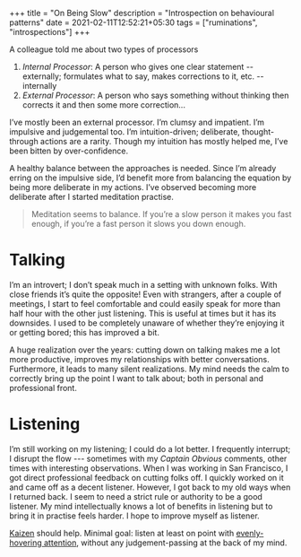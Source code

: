 +++
title = "On Being Slow"
description = "Introspection on behavioural patterns"
date = 2021-02-11T12:52:21+05:30
tags = ["ruminations", "introspections"]
+++

A colleague told me about two types of processors

1. _Internal Processor_: A person who gives one clear statement -- externally; formulates what to say, makes corrections to it, etc. -- internally
2. _External Processor_: A person who says something without thinking then corrects it and then some more correction...

I’ve mostly been an external processor.  I’m clumsy and impatient.  I’m impulsive and judgemental too.  I’m intuition-driven; deliberate, thought-through actions are a rarity.  Though my intuition has mostly helped me, I’ve been bitten by over-confidence.

A healthy balance between the approaches is needed.  Since I’m already erring on the impulsive side, I’d benefit more from balancing the equation by being more deliberate in my actions.  I’ve observed becoming more deliberate after I started meditation practise.

> Meditation seems to balance.  If you’re a slow person it makes you fast enough, if you’re a fast person it slows you down enough.


# Talking

I’m an introvert; I don’t speak much in a setting with unknown folks.  With close friends it’s quite the opposite!  Even with strangers, after a couple of meetings, I start to feel comfortable and could easily speak for more than half hour with the other just listening.  This is useful at times but it has its downsides.  I used to be completely unaware of whether they’re enjoying it or getting bored; this has improved a bit.

A huge realization over the years: cutting down on talking makes me a lot more productive, improves my relationships with better conversations.  Furthermore, it leads to many silent realizations.  My mind needs the calm to correctly bring up the point I want to talk about; both in personal and professional front.

# Listening

I’m still working on my listening; I could do a lot better.  I frequently interrupt; I disrupt the flow --- sometimes with my _Captain Obvious_ comments, other times with interesting observations.  When I was working in San Francisco, I got direct professional feedback on cutting folks off.  I quickly worked on it and came off as a decent listener.  However, I got back to my old ways when I returned back.  I seem to need a strict rule or authority to be a good listener.  My mind intellectually knows a lot of benefits in listening but to bring it in practise feels harder.  I hope to improve myself as listener.

[Kaizen] should help.  Minimal goal: listen at least on point with [evenly-hovering attention][], without any judgement-passing at the back of my mind.

[Kaizen]: https://en.wikipedia.org/wiki/Kaizen
[evenly-hovering attention]: https://en.wikipedia.org/wiki/Evenly-suspended_attention
